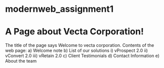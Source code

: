 # modernweb_assignment1
 
# A Page about Vecta Corporation!
The title of the page says 
   Welcome to vecta corporation.
Contents of the web page:
a) Welcome note
b) List of our solutions
  i)   vProspect 2.0
  ii)  vConvert 2.0
  iii) vRetain 2.0
c) Client Testimonials
d) Contact Information
e) About the team